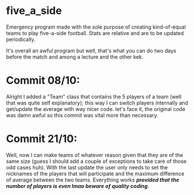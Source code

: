 # five_a_side
Emergency program made with the sole purpose of creating kind-of-equal teams to play five-a-side football.
Stats are relative and are to be updated periodically.

It's overall an awful program but well, that's what you can do two days before the match and among a lecture and the other kek.

# Commit 08/10:
Alright I added a "Team" class that contains the 5 players of a team (well that was quite self explanatory); this way I can switch players internally and get/update the average with way nicer code.
let's face it, the original code was damn awful so this commit was vital more than necessary.

# Commit 21/10:
Well, now I can make teams of whatever reason given that they are of the same size (guess I should add a couple of exceptions to take care of those odd cases huh). With the last update the user only needs to set the nicknames of the players that will participate and the maximum difference of average between the two teams. Everything works ***provided that the number of players is even lmao beware of quality coding***.
